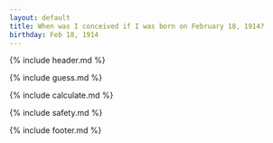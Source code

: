 ```yaml
---
layout: default
title: When was I conceived if I was born on February 18, 1914?
birthday: Feb 18, 1914
---
```


{% include header.md %}

{% include guess.md %}

{% include calculate.md %}

{% include safety.md %}

{% include footer.md %}



